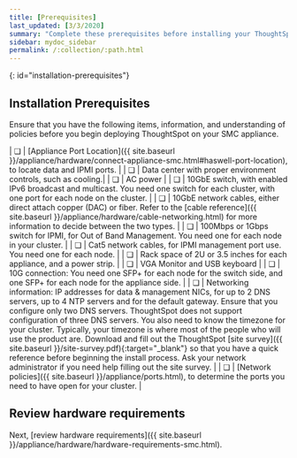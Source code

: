 ```yaml
---
title: [Prerequisites]
last_updated: [3/3/2020]
summary: "Complete these prerequisites before installing your ThoughtSpot clusters on the SMC appliance."
sidebar: mydoc_sidebar
permalink: /:collection/:path.html
---
```


{: id="installation-prerequisites"}
## Installation Prerequisites

Ensure that you have the following items, information, and understanding of policies before you begin deploying ThoughtSpot on your SMC appliance.

| &#10063; | [Appliance Port Location]({{ site.baseurl }}/appliance/hardware/connect-appliance-smc.html#haswell-port-location), to locate data and IPMI ports. |
| &#10063; | Data center with proper environment controls, such as cooling.|
| &#10063; | AC power |
| &#10063; | 10GbE switch, with enabled IPv6 broadcast and multicast. You need one switch for each cluster, with one port for each node on the cluster. |
| &#10063; | 10GbE network cables, either direct attach copper (DAC) or fiber. Refer to the [cable reference]({{ site.baseurl }}/appliance/hardware/cable-networking.html) for more information to decide between the two types. |
| &#10063; | 100Mbps or 1Gbps switch for IPMI, for Out of Band Management. You need one for each node in your cluster. |
| &#10063; | Cat5 network cables, for IPMI management port use. You need one for each node. |
| &#10063; | Rack space of 2U or 3.5 inches for each appliance, and a power strip. |
| &#10063; | VGA Monitor and USB keyboard |
| &#10063; | 10G connection: You need one SFP+ for each node for the switch side, and one SFP+ for each node for the appliance side. |
| &#10063; | Networking information: IP addresses for data & management NICs, for up to 2 DNS servers, up to 4 NTP servers and for the default gateway. Ensure that you configure only two DNS servers. ThoughtSpot does not support configuration of three DNS servers. You also need to know the timezone for your cluster. Typically, your timezone is where most of the people who will use the product are. Download and fill out the ThoughtSpot [site survey]({{ site.baseurl }}/site-survey.pdf){:target="_blank"} so that you have a quick reference before beginning the install process. Ask your network administrator if you need help filling out the site survey. |
| &#10063; | [Network policies]({{ site.baseurl }}/appliance/ports.html), to determine the ports you need to have open for your cluster. |

## Review hardware requirements
Next, [review hardware requirements]({{ site.baseurl }}/appliance/hardware/hardware-requirements-smc.html).
